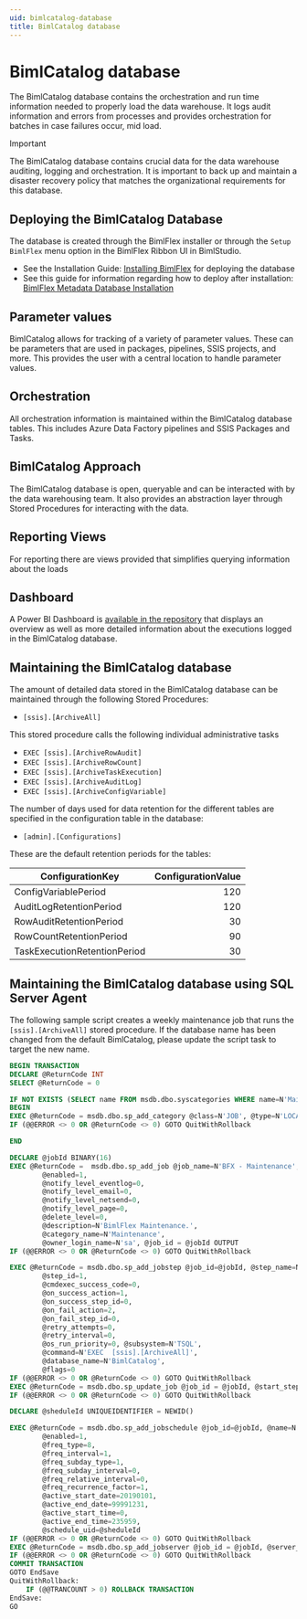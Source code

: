 ```yaml
---
uid: bimlcatalog-database
title: BimlCatalog database
---
```

# BimlCatalog database

The BimlCatalog database contains the orchestration and run time information needed to properly load the data warehouse. It logs audit information and errors from processes and provides orchestration for batches in case failures occur, mid load.

> [!IMPORTANT]
> The BimlCatalog database contains crucial data for the data warehouse auditing, logging and orchestration. It is important to back up and maintain a disaster recovery policy that matches the organizational requirements for this database.

## Deploying the BimlCatalog Database

The database is created through the BimlFlex installer or through the `Setup BimlFlex` menu option in the BimlFlex Ribbon UI in BimlStudio.

* See the Installation Guide: [Installing BimlFlex](xref:bimlflex-installing-bimlflex) for deploying the database
* See this guide for information regarding how to deploy after installation: [BimlFlex Metadata Database Installation](xref:bimlflex-metadata-database-installation)

## Parameter values

BimlCatalog allows for tracking of a variety of parameter values. These can be parameters that are used in packages, pipelines, SSIS projects, and more. This provides the user with a central location to handle parameter values.

## Orchestration

All orchestration information is maintained within the BimlCatalog database tables. This includes Azure Data Factory pipelines and SSIS Packages and Tasks.

## BimlCatalog Approach

The BimlCatalog database is open, queryable and can be interacted with by the data warehousing team. It also provides an abstraction layer through Stored Procedures for interacting with the data.

## Reporting Views

For reporting there are views provided that simplifies querying information about the loads

## Dashboard

A Power BI Dashboard is [available in the repository](https://github.com/varigence/BimlCatalog/tree/master/BimlCatalogReporting/PowerBI) that displays an overview as well as more detailed information about the executions logged in the BimlCatalog database.

## Maintaining the BimlCatalog database

The amount of detailed data stored in the BimlCatalog database can be maintained through the following Stored Procedures:

* `[ssis].[ArchiveAll]`

This stored procedure calls the following individual administrative tasks

* `EXEC [ssis].[ArchiveRowAudit]`
* `EXEC [ssis].[ArchiveRowCount]`
* `EXEC [ssis].[ArchiveTaskExecution]`
* `EXEC [ssis].[ArchiveAuditLog]`
* `EXEC [ssis].[ArchiveConfigVariable]`

The number of days used for data retention for the different tables are specified in the configuration table in the database:

* `[admin].[Configurations]`

These are the default retention periods for the tables:

| ConfigurationKey             | ConfigurationValue |
| ---------------------------- | -----------------: |
| ConfigVariablePeriod         | 120 |
| AuditLogRetentionPeriod      | 120 |
| RowAuditRetentionPeriod      | 30 |
| RowCountRetentionPeriod      | 90 |
| TaskExecutionRetentionPeriod | 30 |

## Maintaining the BimlCatalog database using SQL Server Agent

The following sample script creates a weekly maintenance job that runs the `[ssis].[ArchiveAll]` stored procedure. If the database name has been changed from the default BimlCatalog, please update the script task to target the new name.

```sql
BEGIN TRANSACTION
DECLARE @ReturnCode INT
SELECT @ReturnCode = 0

IF NOT EXISTS (SELECT name FROM msdb.dbo.syscategories WHERE name=N'Maintenance' AND category_class=1)
BEGIN
EXEC @ReturnCode = msdb.dbo.sp_add_category @class=N'JOB', @type=N'LOCAL', @name=N'Maintenance'
IF (@@ERROR <> 0 OR @ReturnCode <> 0) GOTO QuitWithRollback

END

DECLARE @jobId BINARY(16)
EXEC @ReturnCode =  msdb.dbo.sp_add_job @job_name=N'BFX - Maintenance',
        @enabled=1,
        @notify_level_eventlog=0,
        @notify_level_email=0,
        @notify_level_netsend=0,
        @notify_level_page=0,
        @delete_level=0,
        @description=N'BimlFlex Maintenance.',
        @category_name=N'Maintenance',
        @owner_login_name=N'sa', @job_id = @jobId OUTPUT
IF (@@ERROR <> 0 OR @ReturnCode <> 0) GOTO QuitWithRollback

EXEC @ReturnCode = msdb.dbo.sp_add_jobstep @job_id=@jobId, @step_name=N'BFX - BimlCatalog - ssis.ArchiveAll',
        @step_id=1, 
        @cmdexec_success_code=0,
        @on_success_action=1,
        @on_success_step_id=0,
        @on_fail_action=2,
        @on_fail_step_id=0,
        @retry_attempts=0,
        @retry_interval=0,
        @os_run_priority=0, @subsystem=N'TSQL',
        @command=N'EXEC  [ssis].[ArchiveAll]',
        @database_name=N'BimlCatalog',
        @flags=0
IF (@@ERROR <> 0 OR @ReturnCode <> 0) GOTO QuitWithRollback
EXEC @ReturnCode = msdb.dbo.sp_update_job @job_id = @jobId, @start_step_id = 1
IF (@@ERROR <> 0 OR @ReturnCode <> 0) GOTO QuitWithRollback

DECLARE @sheduleId UNIQUEIDENTIFIER = NEWID()

EXEC @ReturnCode = msdb.dbo.sp_add_jobschedule @job_id=@jobId, @name=N'Weekly Sundays at Midnight',
        @enabled=1,
        @freq_type=8,
        @freq_interval=1,
        @freq_subday_type=1,
        @freq_subday_interval=0,
        @freq_relative_interval=0,
        @freq_recurrence_factor=1,
        @active_start_date=20190101,
        @active_end_date=99991231,
        @active_start_time=0,
        @active_end_time=235959,
        @schedule_uid=@sheduleId
IF (@@ERROR <> 0 OR @ReturnCode <> 0) GOTO QuitWithRollback
EXEC @ReturnCode = msdb.dbo.sp_add_jobserver @job_id = @jobId, @server_name = N'(local)'
IF (@@ERROR <> 0 OR @ReturnCode <> 0) GOTO QuitWithRollback
COMMIT TRANSACTION
GOTO EndSave
QuitWithRollback:
    IF (@@TRANCOUNT > 0) ROLLBACK TRANSACTION
EndSave:
GO
```
